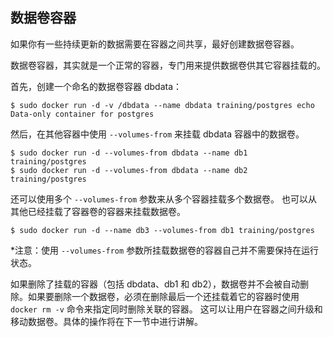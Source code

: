 ## 数据卷容器
如果你有一些持续更新的数据需要在容器之间共享，最好创建数据卷容器。

数据卷容器，其实就是一个正常的容器，专门用来提供数据卷供其它容器挂载的。

首先，创建一个命名的数据卷容器 dbdata：
```
$ sudo docker run -d -v /dbdata --name dbdata training/postgres echo Data-only container for postgres
```
然后，在其他容器中使用 `--volumes-from` 来挂载 dbdata 容器中的数据卷。
```
$ sudo docker run -d --volumes-from dbdata --name db1 training/postgres
$ sudo docker run -d --volumes-from dbdata --name db2 training/postgres
```
还可以使用多个 `--volumes-from` 参数来从多个容器挂载多个数据卷。
也可以从其他已经挂载了容器卷的容器来挂载数据卷。
```
$ sudo docker run -d --name db3 --volumes-from db1 training/postgres
```
*注意：使用 `--volumes-from` 参数所挂载数据卷的容器自己并不需要保持在运行状态。

如果删除了挂载的容器（包括 dbdata、db1 和 db2），数据卷并不会被自动删除。如果要删除一个数据卷，必须在删除最后一个还挂载着它的容器时使用 `docker rm -v` 命令来指定同时删除关联的容器。
这可以让用户在容器之间升级和移动数据卷。具体的操作将在下一节中进行讲解。
